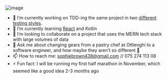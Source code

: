 
![image](https://raw.githubusercontent.com/sofyloafy/sofyloafy/master/GitHubHeaderWithWave.png)


- :telescope: I’m currently working on TDD-ing the same project in two [different testing styles](https://devlead.io/DevTips/LondonVsChicago).
- :seedling: I’m currently learning [React](https://react-tetris-3000.netlify.app/) and Kotlin
- :dancers: I’m looking to collaborate on a project that uses the MERN tech stack with large volumes of data
- :speech_balloon: Ask me about changing gears from a pastry chef at Ottlenghi to a software engineer, and how maybe they aren’t so different :cake:
- :mailbox: How to reach me: sophiebrown438@gmail.com // 075 274 113 08
- :zap: Fun fact: I will be running my first half marathon in November, which seemed like a good idea 2-3 months ago 
